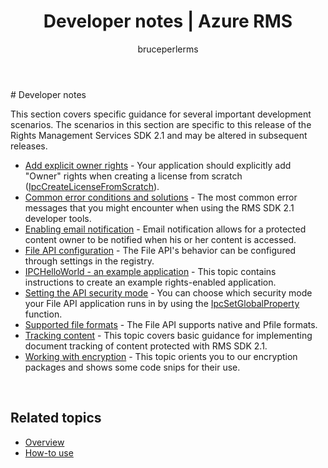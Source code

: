 ﻿---
# required metadata

title: Developer notes | Azure RMS
description: This topic covers specific guidance for several important development scenarios. 
keywords:
author: bruceperlerms
manager: mbaldwin
ms.date: 04/28/2016
ms.topic: article
ms.prod: azure
ms.service: rights-management
ms.technology: techgroup-identity
ms.assetid: 65c2f3d1-0852-41fa-a95a-53dcec787680

# optional metadata

#ROBOTS:
audience: developer
#ms.devlang:
ms.reviewer: shubhamp
ms.suite: ems
#ms.tgt_pltfrm:
#ms.custom:

---

﻿# Developer notes

This section covers specific guidance for several important development scenarios. The scenarios in this section are specific to this release of the Rights Management Services SDK 2.1 and may be altered in subsequent releases.

- [Add explicit owner rights](add_explicit_owner_rights.md) - Your application should explicitly add &quot;Owner&quot; rights when creating a license from scratch ([IpcCreateLicenseFromScratch](xref:msipc.ipccreatelicensefromscratch)).
- [Common error conditions and solutions](common_error_conditions_and_solutions.md) - The most common error messages that you might encounter when using the RMS SDK 2.1 developer tools.
- [Enabling email notification](how-to__enable_email_notification.md) - Email notification allows for a protected content owner to be notified when his or her content is accessed.
- [File API configuration](file_api_configuration.md) - The File API's behavior can be configured through settings in the registry.
- [IPCHelloWorld - an example application](how_to_build_your_first_application.md) - This topic contains instructions to create an example rights-enabled application.
- [Setting the API security mode](setting_the_api_security_mode__api_mode_.md) - You can choose which security mode your File API application runs in by using the [IpcSetGlobalProperty](xref:msipc.ipcsetglobalproperty) function.
- [Supported file formats](supported_file_formats.md) - The File API supports native and Pfile formats.
- [Tracking content](tracking_content.md) - This topic covers basic guidance for implementing document tracking of content protected with RMS SDK 2.1.
- [Working with encryption](working_with_encryption.md) - This topic orients you to our encryption packages and shows some code snips for their use.

 

## Related topics ##
* [Overview](ad_rms_overview.md)
* [How-to use](how_to_use_msipc.md)
 

 
